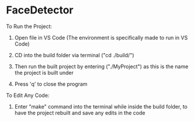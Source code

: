 # FaceDetector
To Run the Project:

1. Open file in VS Code (The environment is specifically made to run in VS Code)

2. CD into the build folder via terminal ("cd ./build/")

3. Then run the built project by entering ("./MyProject") as this is the name the project is built under

4. Press 'q' to close the program


To Edit Any Code:

1. Enter "make" command into the terminal while inside the build folder, to have the project rebuilt and save any edits in the code
